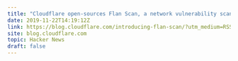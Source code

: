 ```yaml
---
title: "Cloudflare open-sources Flan Scan, a network vulnerability scanner"
date: 2019-11-22T14:19:12Z
link: https://blog.cloudflare.com/introducing-flan-scan/?utm_medium=RSS&utm_source=hune
site: blog.cloudflare.com
topic: Hacker News
draft: false
---
```

